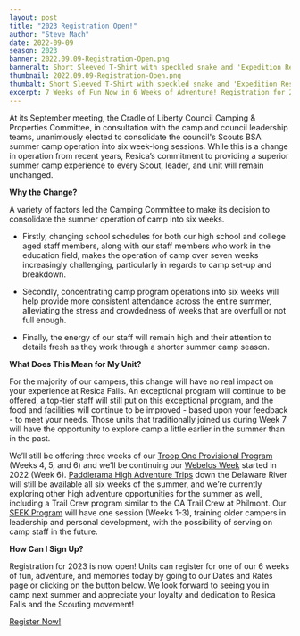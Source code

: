 ```yaml
---
layout: post
title: "2023 Registration Open!"
author: "Steve Mach"
date: 2022-09-09
season: 2023
banner: 2022.09.09-Registration-Open.png
banneralt: Short Sleeved T-Shirt with speckled snake and 'Expedition Resica'
thumbnail: 2022.09.09-Registration-Open.png
thumbalt: Short Sleeved T-Shirt with speckled snake and 'Expedition Resica'
excerpt: 7 Weeks of Fun Now in 6 Weeks of Adventure! Registration for 2023 is now open! Units can register for one of our 6 weeks of fun, adventure, and memories today!
---
```


At its September meeting, the Cradle of Liberty Council Camping & Properties Committee, in consultation with the camp and council leadership teams, unanimously elected to consolidate the council's Scouts BSA summer camp operation into six week-long sessions. While this is a change in operation from recent years, Resica’s commitment to providing a superior summer camp experience to every Scout, leader, and unit will remain unchanged.

**Why the Change?**

A variety of factors led the Camping Committee to make its decision to consolidate the summer operation of camp into six weeks.
- Firstly, changing school schedules for both our high school and college aged staff members, along with our staff members who work in the education field, makes the operation of camp over seven weeks increasingly challenging, particularly in regards to camp set-up and breakdown.

- Secondly, concentrating camp program operations into six weeks will help provide more consistent attendance across the entire summer, alleviating the stress and crowdedness of weeks that are overfull or not full enough.

- Finally, the energy of our staff will remain high and their attention to details fresh as they work through a shorter summer camp season.

**What Does This Mean for My Unit?**

For the majority of our campers, this change will have no real impact on your experience at Resica Falls. An exceptional program will continue to be offered, a top-tier staff will still put on this exceptional program, and the food and facilities will continue to be improved - based upon your feedback - to meet your needs. Those units that traditionally joined us during Week 7 will have the opportunity to explore camp a little earlier in the summer than in the past.

We’ll still be offering three weeks of our [Troop One Provisional Program](/summer/provo) (Weeks 4, 5, and 6) and we’ll be continuing our [Webelos Week](/summer/webelos) started in 2022 (Week 6). [Paddlerama High Adventure Trips](/summer/paddlerama) down the Delaware River will still be available all six weeks of the summer, and we’re currently exploring other high adventure opportunities for the summer as well, including a Trail Crew program similar to the OA Trail Crew at Philmont. Our [SEEK Program](/summer/seek) will have one session (Weeks 1-3), training older campers in leadership and personal development, with the possibility of serving on camp staff in the future. 


**How Can I Sign Up?**

Registration for 2023 is now open! Units can register for one of our 6 weeks of fun, adventure, and memories today by going to our Dates and Rates page or clicking on the button below. We look forward to seeing you in camp next summer and appreciate your loyalty and dedication to Resica Falls and the Scouting movement!

<div class="text-center"><a href="/summer/register" class="btn btn-primary m-3">Register Now!</a></div>
